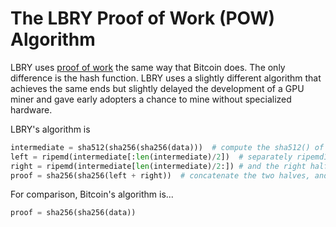# The LBRY Proof of Work (POW) Algorithm

LBRY uses [proof of work](https://en.bitcoin.it/wiki/Proof_of_work) the same way that Bitcoin does. The
only difference is the hash function. LBRY uses a slightly different algorithm that achieves the same ends but slightly delayed the development of a GPU miner and gave early adopters a chance to mine without specialized hardware.

LBRY's algorithm is

```python
intermediate = sha512(sha256(sha256(data)))  # compute the sha512() of the double-sha256() of the data
left = ripemd(intermediate[:len(intermediate)/2])  # separately ripemd160 the left half
right = ripemd(intermediate[len(intermediate)/2:]) # and the right half
proof = sha256(sha256(left + right))  # concatenate the two halves, and double-sha256() it again
```

For comparison, Bitcoin's algorithm is...

```python
proof = sha256(sha256(data))
```
